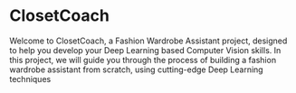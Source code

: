 # ClosetCoach
Welcome to ClosetCoach, a Fashion Wardrobe Assistant project, designed to help you develop your Deep Learning based Computer Vision skills. In this project, we will guide you through the process of building a fashion wardrobe assistant from scratch, using cutting-edge Deep Learning techniques
